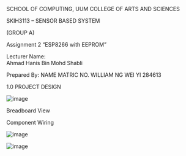  
SCHOOL OF COMPUTING, UUM COLLEGE OF ARTS AND SCIENCES

SKIH3113 – SENSOR BASED SYSTEM
 
(GROUP A)
 
Assignment 2
“ESP8266 with EEPROM”
 
Lecturer Name:  
Ahmad Hanis Bin Mohd Shabli


Prepared By:
NAME	MATRIC NO.
WILLIAM NG WEI YI	284613

1.0	PROJECT DESIGN

![image](https://github.com/William284613/ESP8266-with-EEPROM/assets/92504689/355dd5b5-53fb-45e9-9024-bfe1de434f1f)

Breadboard View

Component Wiring

![image](https://github.com/William284613/ESP8266-with-EEPROM/assets/92504689/87e818b9-8b32-4a78-9e47-b41a80fd53fa)


![image](https://github.com/William284613/ESP8266-with-EEPROM/assets/92504689/661a6924-596f-4ff9-a63c-95bc901845da)

